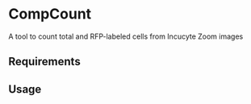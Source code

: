 # CompCount
A tool to count total and RFP-labeled cells from Incucyte Zoom images

## Requirements


## Usage

